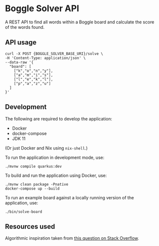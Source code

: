 # Boggle Solver API

A REST API to find all words within a Boggle board and calculate the score of the words found.

## API usage
```shell
curl -X POST {BOGGLE_SOLVER_BASE_URI}/solve \
-H 'Content-Type: application/json' \
--data-raw '{
  "board": [
    ["k","o","n","y"],
    ["a","m","i","s"],
    ["l","e","k","l"],
    ["p","a","z","u"]
  ]
}'
```

## Development

The following are required to develop the application:

- Docker
- docker-compose
- JDK 11

(Or just Docker and Nix using `nix-shell`.)

To run the application in development mode, use:
```shell
./mvnw compile quarkus:dev
```

To build and run the application using Docker, use:
```shell
./mvnw clean package -Pnative
docker-compose up --build
```

To run an example board against a locally running version of the application, use:
```shell
./bin/solve-board
```

## Resources used
Algorithmic inspiration taken from [this question on Stack Overflow](https://stackoverflow.com/questions/746082/how-to-find-list-of-possible-words-from-a-letter-matrix-boggle-solver).
